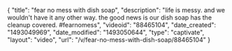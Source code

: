 {
    "title": "fear no mess with dish soap",
    "description": "life is messy. and we wouldn't have it any other way. the good news is our dish soap has the cleanup covered. #fearnomess",
    "videoid": "88465104",
    "date_created": "1493049969",
    "date_modified": "1493050644",
    "type": "captivate",
    "layout": "video",
    "url": "\/v\/fear-no-mess-with-dish-soap\/88465104"
}